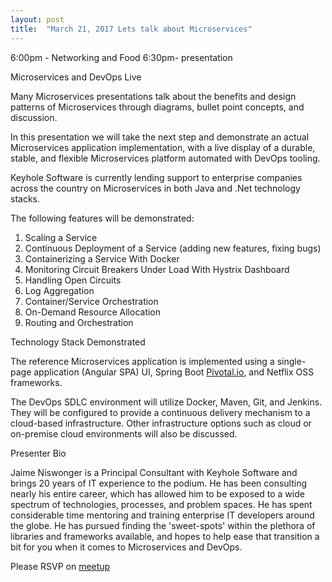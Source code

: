 ```yaml
---
layout: post
title:  "March 21, 2017 Lets talk about Microservices"
---
```


6:00pm - Networking and Food 
6:30pm-  presentation


Microservices and DevOps Live

Many Microservices presentations talk about the benefits and design patterns of Microservices through diagrams, bullet point concepts, and discussion.  

In this presentation we will take the next step and demonstrate an actual Microservices application implementation, with a live display of a durable, stable, and flexible Microservices platform automated with DevOps tooling.

Keyhole Software is currently lending support to enterprise companies across the country on Microservices in both Java and .Net technology stacks.


The following features will be demonstrated: 
1. Scaling a Service  
1. Continuous Deployment of a Service (adding new features, fixing bugs) 
1. Containerizing a Service With Docker  
1. Monitoring Circuit Breakers Under Load With Hystrix Dashboard  
1. Handling Open Circuits  
1. Log Aggregation 
1. Container/Service Orchestration  
1. On-Demand Resource Allocation 
1. Routing and Orchestration  

Technology Stack Demonstrated 

The reference Microservices application is implemented using a single-page application (Angular SPA) UI, Spring Boot [Pivotal.io](http://pivotal.io/), and Netflix OSS frameworks.   

The DevOps SDLC environment will utilize Docker, Maven, Git, and Jenkins. They will be configured to provide a continuous delivery mechanism to a cloud-based infrastructure. Other infrastructure options such as cloud or on-premise cloud environments will also be discussed.

Presenter Bio 

Jaime Niswonger is a Principal Consultant with Keyhole Software and brings 20 years of IT experience to the podium. He has been consulting nearly his entire career, which has allowed him to be exposed to a wide spectrum of technologies, processes, and problem spaces. He has spent considerable time mentoring and training enterprise IT developers around the globe. He has pursued finding the 'sweet-spots' within the plethora of libraries and frameworks available, and hopes to help ease that transition a bit for you when it comes to Microservices and DevOps.

Please RSVP on [meetup](https://www.meetup.com/omahajava/events/237635181/)
